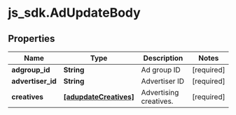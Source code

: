 # js_sdk.AdUpdateBody

## Properties
Name | Type | Description | Notes
------------ | ------------- | ------------- | -------------
**adgroup_id** | **String** | Ad group ID | [required] 
**advertiser_id** | **String** | Advertiser ID | [required] 
**creatives** | [**[adupdateCreatives]**](adupdateCreatives.md) | Advertising creatives. | [required] 

